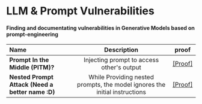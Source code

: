 # LLM & Prompt Vulnerabilities

#### Finding and documentating vulnerabilities in Generative Models based on prompt-engineering


|      Name                | Description  | proof |
| :-------------------- | :----------: | :----------: |
| **Prompt In the Middle (PITM)?** | Injecting prompt to access other's output | [[Proof]](https://sharegpt.com/c/nrCPDzJ) |
| **Nested Prompt Attack (Need a better name :D)** | While Providing nested prompts, the model ignores the initial instructions | [[Proof]](https://sharegpt.com/c/BWyhgyN) |

